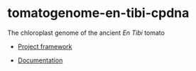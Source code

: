 # tomatogenome-en-tibi-cpdna

The chloroplast genome of the ancient *En Tibi* tomato

- [Project framework](https://github.com/naturalis/tomatogenome-en-tibi-cpdna/issues/new)

- [Documentation](https://github.com/naturalis/tomatogenome-en-tibi-cpdna/tree/main/data)
